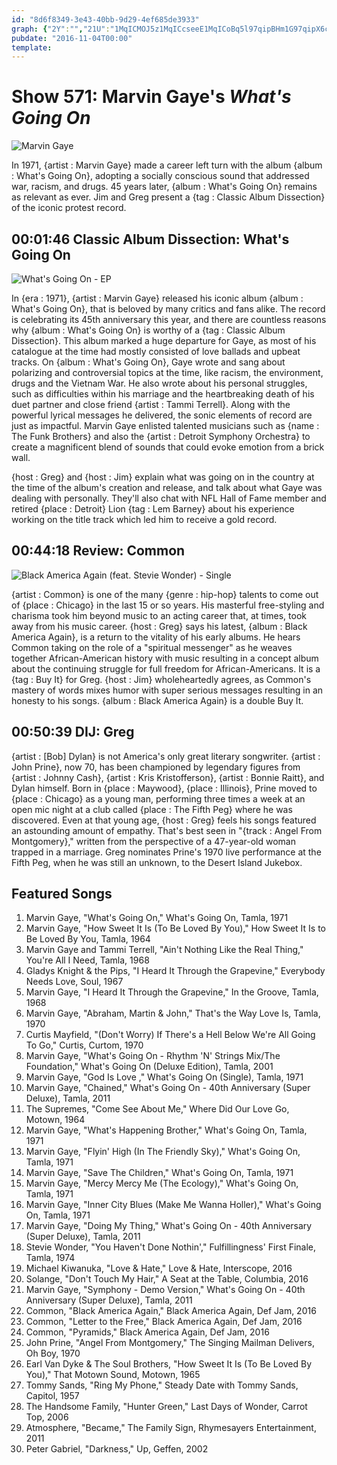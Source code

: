 ```yaml
---
id: "8d6f8349-3e43-40bb-9d29-4ef685de3933"
graph: {"2Y":"","21U":"1MqICMOJ5z1MqICcseeE1MqICoBq5l97qipBHm1G97qipX6cfd","2CF":"MOJ5zbw5lTbw5lTdUBesBCBhjbw5lTdUBespu9v2MOJ5zpu9v2MOJ5zgpQsQBCBhjgpQsQ"}
pubdate: "2016-11-04T00:00"
template: 
---
```






# Show 571: Marvin Gaye's *What's Going On*

![Marvin Gaye](https://static.soundopinions.org/images/2016/whatsgoingon_web.jpg)

In 1971, {artist : Marvin Gaye} made a career left turn with the album {album : What's Going On}, adopting a socially conscious sound that addressed war, racism, and drugs. 45 years later, {album : What's Going On} remains as relevant as ever. Jim and Greg present a {tag : Classic Album Dissection} of the iconic protest record.



## 00:01:46 Classic Album Dissection: What's Going On

![What's Going On - EP](https://static.soundopinions.org/assets/571/2Y0.jpg)

In {era : 1971}, {artist : Marvin Gaye} released his iconic album {album : What's Going On}, that is beloved by many critics and fans alike. The record is celebrating its 45th anniversary this year, and there are countless reasons why {album : What's Going On} is worthy of a {tag : Classic Album Dissection}. This album marked a huge departure for Gaye, as most of his catalogue at the time had mostly consisted of love ballads and upbeat tracks. On {album : What's Going On}, Gaye wrote and sang about polarizing and controversial topics at the time, like racism, the environment, drugs and the Vietnam War. He also wrote about his personal struggles, such as difficulties within his marriage and the heartbreaking death of his duet partner and close friend {artist : Tammi Terrell}. Along with the powerful lyrical messages he delivered, the sonic elements of record are just as impactful. Marvin Gaye enlisted talented musicians such as {name : The Funk Brothers} and also the {artist : Detroit Symphony Orchestra} to create a magnificent blend of sounds that could evoke emotion from a brick wall.

{host : Greg} and {host : Jim} explain what was going on in the country at the time of the album's creation and release, and talk about what Gaye was dealing with personally. They'll also chat with NFL Hall of Fame member and retired {place : Detroit} Lion {tag : Lem Barney} about his experience working on the title track which led him to receive a gold record.



## 00:44:18 Review: Common

![Black America Again (feat. Stevie Wonder) - Single](https://static.soundopinions.org/assets/571/21U0.jpg)

{artist : Common} is one of the many {genre : hip-hop} talents to come out of {place : Chicago} in the last 15 or so years. His masterful free-styling and charisma took him beyond music to an acting career that, at times, took away from his music career. {host : Greg} says his latest, {album : Black America Again}, is a return to the vitality of his early albums. He hears Common taking on the role of a "spiritual messenger" as he weaves together African-American history with music resulting in a concept album about the continuing struggle for full freedom for African-Americans. It is a {tag : Buy It} for Greg. {host : Jim} wholeheartedly agrees, as Common's mastery of words mixes humor with super serious messages resulting in an honesty to his songs. {album : Black America Again} is a double Buy It.



## 00:50:39 DIJ: Greg

{artist : [Bob] Dylan} is not America's only great literary songwriter. {artist : John Prine}, now 70, has been championed by legendary figures from {artist : Johnny Cash}, {artist : Kris Kristofferson}, {artist : Bonnie Raitt}, and Dylan himself. Born in {place : Maywood}, {place : Illinois}, Prine moved to {place : Chicago} as a young man, performing three times a week at an open mic night at a club called {place : The Fifth Peg} where he was discovered. Even at that young age, {host : Greg} feels his songs featured an astounding amount of empathy. That's best seen in "{track : Angel From Montgomery}," written from the perspective of a 47-year-old woman trapped in a marriage. Greg nominates Prine's 1970 live performance at the Fifth Peg, when he was still an unknown, to the Desert Island Jukebox.



## Featured Songs

1. Marvin Gaye, "What's Going On," What's Going On, Tamla, 1971
2. Marvin Gaye, "How Sweet It Is (To Be Loved By You)," How Sweet It Is to Be Loved By You, Tamla, 1964
3. Marvin Gaye and Tammi Terrell, "Ain't Nothing Like the Real Thing," You're All I Need, Tamla, 1968
4. Gladys Knight & the Pips, "I Heard It Through the Grapevine," Everybody Needs Love, Soul, 1967
5. Marvin Gaye, "I Heard It Through the Grapevine," In the Groove, Tamla, 1968
6. Marvin Gaye, "Abraham, Martin & John," That's the Way Love Is, Tamla, 1970
7. Curtis Mayfield, "(Don't Worry) If There's a Hell Below We're All Going To Go," Curtis, Curtom, 1970
8. Marvin Gaye, "What's Going On - Rhythm 'N' Strings Mix/The Foundation," What's Going On (Deluxe Edition), Tamla, 2001
9. Marvin Gaye, "God Is Love ," What's Going On (Single), Tamla, 1971
10. Marvin Gaye, "Chained," What's Going On - 40th Anniversary (Super Deluxe), Tamla, 2011
11. The Supremes, "Come See About Me," Where Did Our Love Go, Motown, 1964
12. Marvin Gaye, "What's Happening Brother," What's Going On, Tamla, 1971
13. Marvin Gaye, "Flyin' High (In The Friendly Sky)," What's Going On, Tamla, 1971
14. Marvin Gaye, "Save The Children," What's Going On, Tamla, 1971
15. Marvin Gaye, "Mercy Mercy Me (The Ecology)," What's Going On, Tamla, 1971
16. Marvin Gaye, "Inner City Blues (Make Me Wanna Holler)," What's Going On, Tamla, 1971
17. Marvin Gaye, "Doing My Thing," What's Going On - 40th Anniversary (Super Deluxe), Tamla, 2011
18. Stevie Wonder, "You Haven't Done Nothin'," Fulfillingness' First Finale, Tamla, 1974
19. Michael Kiwanuka, "Love & Hate," Love & Hate, Interscope, 2016
20. Solange, "Don't Touch My Hair," A Seat at the Table, Columbia, 2016
21. Marvin Gaye, "Symphony - Demo Version," What's Going On - 40th Anniversary (Super Deluxe), Tamla, 2011
22. Common, "Black America Again," Black America Again, Def Jam, 2016
23. Common, "Letter to the Free," Black America Again, Def Jam, 2016
24. Common, "Pyramids," Black America Again, Def Jam, 2016
25. John Prine, "Angel From Montgomery," The Singing Mailman Delivers, Oh Boy, 1970
26. Earl Van Dyke & The Soul Brothers, "How Sweet It Is (To Be Loved By You)," That Motown Sound, Motown, 1965
27. Tommy Sands, "Ring My Phone," Steady Date with Tommy Sands, Capitol, 1957
28. The Handsome Family, "Hunter Green," Last Days of Wonder, Carrot Top, 2006
29. Atmosphere, "Became," The Family Sign, Rhymesayers Entertainment, 2011
30. Peter Gabriel, "Darkness," Up, Geffen, 2002